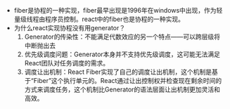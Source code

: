 * fiber是协程的一种实现，fiber最早出现是1996年在windows中出现，作为轻量级线程由程序员控制。react中的fiber也是协程的一种实现。
* 为什么react实现协程没有用generator？
  1. Generator的传染性：不能满足代数效应的另一个特点——可以跨层级将中断抛出去
  2. 优先级调度问题：Generator本身并不支持优先级调度，这可能无法满足React团队对任务调度的需求。
  3. 调度让出机制：React Fiber实现了自己的调度让出机制，这个机制是基于“Fiber”这个执行单元的。React通过让出控制权并检查现在剩余时间的方式来调度任务，这个机制比Generator的语法层面让出机制更加灵活和高效。
